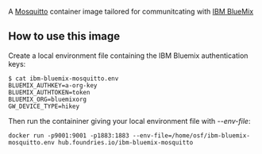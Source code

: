 A [Mosquitto](http://mosquitto.org/) container image tailored for communitcating
with [IBM BlueMix](https://www.ibm.com/developerworks/cloud/library/cl-mqtt-bluemix-iot-node-red-app/index.html)

## How to use this image

Create a local environment file containing the IBM Bluemix authentication keys:

```
$ cat ibm-bluemix-mosquitto.env
BLUEMIX_AUTHKEY=a-org-key
BLUEMIX_AUTHTOKEN=token
BLUEMIX_ORG=bluemixorg
GW_DEVICE_TYPE=hikey
```

Then run the containiner giving your local environment file with *--env-file*:

```
docker run -p9001:9001 -p1883:1883 --env-file=/home/osf/ibm-bluemix-mosquitto.env hub.foundries.io/ibm-bluemix-mosquitto
```
